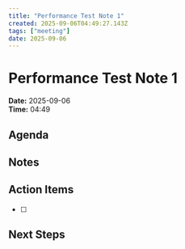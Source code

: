 ```yaml
---
title: "Performance Test Note 1"
created: 2025-09-06T04:49:27.143Z
tags: ["meeting"]
date: 2025-09-06
---
```


# Performance Test Note 1

**Date:** 2025-09-06  
**Time:** 04:49  

## Agenda


## Notes


## Action Items
- [ ] 

## Next Steps
